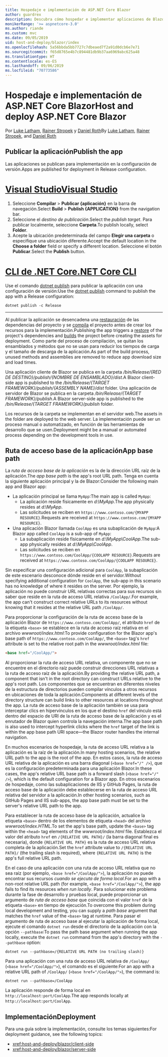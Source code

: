 ```yaml
---
title: Hospedaje e implementación de ASP.NET Core Blazor
author: guardrex
description: Descubra cómo hospedar e implementar aplicaciones de Blazor.
monikerRange: '>= aspnetcore-3.0'
ms.author: riande
ms.custom: mvc
ms.date: 09/05/2019
uid: host-and-deploy/blazor/index
ms.openlocfilehash: 5a56bbda5bb7727c7dbeaed7f2a91d0dcb6e7e71
ms.sourcegitcommit: f65d8765e4b7c894481db9b37aa6969abc625a48
ms.translationtype: HT
ms.contentlocale: es-ES
ms.lasthandoff: 09/06/2019
ms.locfileid: "70773586"
---
```

# <a name="host-and-deploy-aspnet-core-blazor"></a><span data-ttu-id="f68b8-103">Hospedaje e implementación de ASP.NET Core Blazor</span><span class="sxs-lookup"><span data-stu-id="f68b8-103">Host and deploy ASP.NET Core Blazor</span></span>

<span data-ttu-id="f68b8-104">Por [Luke Latham](https://github.com/guardrex), [Rainer Stropek](https://www.timecockpit.com) y [Daniel Roth](https://github.com/danroth27)</span><span class="sxs-lookup"><span data-stu-id="f68b8-104">By [Luke Latham](https://github.com/guardrex), [Rainer Stropek](https://www.timecockpit.com), and [Daniel Roth](https://github.com/danroth27)</span></span>

## <a name="publish-the-app"></a><span data-ttu-id="f68b8-105">Publicar la aplicación</span><span class="sxs-lookup"><span data-stu-id="f68b8-105">Publish the app</span></span>

<span data-ttu-id="f68b8-106">Las aplicaciones se publican para implementación en la configuración de versión.</span><span class="sxs-lookup"><span data-stu-id="f68b8-106">Apps are published for deployment in Release configuration.</span></span>

# <a name="visual-studiotabvisual-studio"></a>[<span data-ttu-id="f68b8-107">Visual Studio</span><span class="sxs-lookup"><span data-stu-id="f68b8-107">Visual Studio</span></span>](#tab/visual-studio)

1. <span data-ttu-id="f68b8-108">Seleccione **Compilar** > **Publicar {aplicación}** en la barra de navegación.</span><span class="sxs-lookup"><span data-stu-id="f68b8-108">Select **Build** > **Publish {APPLICATION}** from the navigation bar.</span></span>
1. <span data-ttu-id="f68b8-109">Seleccione el *destino de publicación*.</span><span class="sxs-lookup"><span data-stu-id="f68b8-109">Select the *publish target*.</span></span> <span data-ttu-id="f68b8-110">Para publicar localmente, seleccione **Carpeta**.</span><span class="sxs-lookup"><span data-stu-id="f68b8-110">To publish locally, select **Folder**.</span></span>
1. <span data-ttu-id="f68b8-111">Acepte la ubicación predeterminada del campo **Elegir una carpeta** o especifique una ubicación diferente.</span><span class="sxs-lookup"><span data-stu-id="f68b8-111">Accept the default location in the **Choose a folder** field or specify a different location.</span></span> <span data-ttu-id="f68b8-112">Seleccione el botón **Publicar**.</span><span class="sxs-lookup"><span data-stu-id="f68b8-112">Select the **Publish** button.</span></span>

# <a name="net-core-clitabnetcore-cli"></a>[<span data-ttu-id="f68b8-113">CLI de .NET Core</span><span class="sxs-lookup"><span data-stu-id="f68b8-113">.NET Core CLI</span></span>](#tab/netcore-cli)

<span data-ttu-id="f68b8-114">Use el comando [dotnet publish](/dotnet/core/tools/dotnet-publish) para publicar la aplicación con una configuración de versión:</span><span class="sxs-lookup"><span data-stu-id="f68b8-114">Use the [dotnet publish](/dotnet/core/tools/dotnet-publish) command to publish the app with a Release configuration:</span></span>

```console
dotnet publish -c Release
```

---

<span data-ttu-id="f68b8-115">Al publicar la aplicación se desencadena una [restauración](/dotnet/core/tools/dotnet-restore) de las dependencias del proyecto y se [compila](/dotnet/core/tools/dotnet-build) el proyecto antes de crear los recursos para la implementación.</span><span class="sxs-lookup"><span data-stu-id="f68b8-115">Publishing the app triggers a [restore](/dotnet/core/tools/dotnet-restore) of the project's dependencies and [builds](/dotnet/core/tools/dotnet-build) the project before creating the assets for deployment.</span></span> <span data-ttu-id="f68b8-116">Como parte del proceso de compilación, se quitan los ensamblados y métodos que no se usan para reducir los tiempos de carga y el tamaño de descarga de la aplicación.</span><span class="sxs-lookup"><span data-stu-id="f68b8-116">As part of the build process, unused methods and assemblies are removed to reduce app download size and load times.</span></span>

<span data-ttu-id="f68b8-117">Una aplicación cliente de Blazor se publica en la carpeta */bin/Release/{RED DE DESTINO}/publish/{NOMBRE DE ENSAMBLADO}/dist*.</span><span class="sxs-lookup"><span data-stu-id="f68b8-117">A Blazor client-side app is published to the */bin/Release/{TARGET FRAMEWORK}/publish/{ASSEMBLY NAME}/dist* folder.</span></span> <span data-ttu-id="f68b8-118">Una aplicación de servidor de Blazor se publica en la carpeta */bin/Release/{TARGET FRAMEWORK}/publish*.</span><span class="sxs-lookup"><span data-stu-id="f68b8-118">A Blazor server-side app is published to the */bin/Release/{TARGET FRAMEWORK}/publish* folder.</span></span>

<span data-ttu-id="f68b8-119">Los recursos de la carpeta se implementan en el servidor web.</span><span class="sxs-lookup"><span data-stu-id="f68b8-119">The assets in the folder are deployed to the web server.</span></span> <span data-ttu-id="f68b8-120">La implementación puede ser un proceso manual o automatizado, en función de las herramientas de desarrollo que se usen.</span><span class="sxs-lookup"><span data-stu-id="f68b8-120">Deployment might be a manual or automated process depending on the development tools in use.</span></span>

## <a name="app-base-path"></a><span data-ttu-id="f68b8-121">Ruta de acceso base de la aplicación</span><span class="sxs-lookup"><span data-stu-id="f68b8-121">App base path</span></span>

<span data-ttu-id="f68b8-122">La *ruta de acceso base de la aplicación* es la de la dirección URL raíz de la aplicación.</span><span class="sxs-lookup"><span data-stu-id="f68b8-122">The *app base path* is the app's root URL path.</span></span> <span data-ttu-id="f68b8-123">Tenga en cuenta la siguiente aplicación principal y la de Blazor:</span><span class="sxs-lookup"><span data-stu-id="f68b8-123">Consider the following main app and Blazor app:</span></span>

* <span data-ttu-id="f68b8-124">La aplicación principal se llama `MyApp`:</span><span class="sxs-lookup"><span data-stu-id="f68b8-124">The main app is called `MyApp`:</span></span>
  * <span data-ttu-id="f68b8-125">La aplicación reside físicamente en *d:\\MyApp*.</span><span class="sxs-lookup"><span data-stu-id="f68b8-125">The app physically resides at *d:\\MyApp*.</span></span>
  * <span data-ttu-id="f68b8-126">Las solicitudes se reciben en `https://www.contoso.com/{MYAPP RESOURCE}`.</span><span class="sxs-lookup"><span data-stu-id="f68b8-126">Requests are received at `https://www.contoso.com/{MYAPP RESOURCE}`.</span></span>
* <span data-ttu-id="f68b8-127">Una aplicación Blazor llamada `CoolApp` es una subaplicación de `MyApp`:</span><span class="sxs-lookup"><span data-stu-id="f68b8-127">A Blazor app called `CoolApp` is a sub-app of `MyApp`:</span></span>
  * <span data-ttu-id="f68b8-128">La subaplicación reside físicamente en *d:\\MyApp\\CoolApp*.</span><span class="sxs-lookup"><span data-stu-id="f68b8-128">The sub-app physically resides at *d:\\MyApp\\CoolApp*.</span></span>
  * <span data-ttu-id="f68b8-129">Las solicitudes se reciben en `https://www.contoso.com/CoolApp/{COOLAPP RESOURCE}`.</span><span class="sxs-lookup"><span data-stu-id="f68b8-129">Requests are received at `https://www.contoso.com/CoolApp/{COOLAPP RESOURCE}`.</span></span>

<span data-ttu-id="f68b8-130">Sin especificar una configuración adicional para `CoolApp`, la subaplicación de este escenario desconoce dónde reside en el servidor.</span><span class="sxs-lookup"><span data-stu-id="f68b8-130">Without specifying additional configuration for `CoolApp`, the sub-app in this scenario has no knowledge of where it resides on the server.</span></span> <span data-ttu-id="f68b8-131">Por ejemplo, la aplicación no puede construir URL relativas correctas para sus recursos sin saber que reside en la ruta de acceso URL relativa `/CoolApp/`.</span><span class="sxs-lookup"><span data-stu-id="f68b8-131">For example, the app can't construct correct relative URLs to its resources without knowing that it resides at the relative URL path `/CoolApp/`.</span></span>

<span data-ttu-id="f68b8-132">Para proporcionar la configuración de la ruta de acceso base de la aplicación Blazor de `https://www.contoso.com/CoolApp/`, el atributo `href` de la etiqueta `<base>` se establece en la ruta de acceso raíz relativa en el archivo *wwwroot/index.html*:</span><span class="sxs-lookup"><span data-stu-id="f68b8-132">To provide configuration for the Blazor app's base path of `https://www.contoso.com/CoolApp/`, the `<base>` tag's `href` attribute is set to the relative root path in the *wwwroot/index.html* file:</span></span>

```html
<base href="/CoolApp/">
```

<span data-ttu-id="f68b8-133">Al proporcionar la ruta de acceso URL relativa, un componente que no se encuentre en el directorio raíz puede construir direcciones URL relativas a la ruta de acceso raíz de la aplicación.</span><span class="sxs-lookup"><span data-stu-id="f68b8-133">By providing the relative URL path, a component that isn't in the root directory can construct URLs relative to the app's root path.</span></span> <span data-ttu-id="f68b8-134">Los componentes que se encuentran en diferentes niveles de la estructura de directorios pueden compilar vínculos a otros recursos en ubicaciones de toda la aplicación.</span><span class="sxs-lookup"><span data-stu-id="f68b8-134">Components at different levels of the directory structure can build links to other resources at locations throughout the app.</span></span> <span data-ttu-id="f68b8-135">La ruta de acceso base de la aplicación también se usa para interceptar clics en hipervínculos en los que el destino `href` del vínculo está dentro del espacio de URI de la ruta de acceso base de la aplicación y es el enrutador de Blazor quien controla la navegación interna.</span><span class="sxs-lookup"><span data-stu-id="f68b8-135">The app base path is also used to intercept hyperlink clicks where the `href` target of the link is within the app base path URI space&mdash;the Blazor router handles the internal navigation.</span></span>

<span data-ttu-id="f68b8-136">En muchos escenarios de hospedaje, la ruta de acceso URL relativa a la aplicación es la raíz de la aplicación.</span><span class="sxs-lookup"><span data-stu-id="f68b8-136">In many hosting scenarios, the relative URL path to the app is the root of the app.</span></span> <span data-ttu-id="f68b8-137">En estos casos, la ruta de acceso URL relativa de la aplicación es una barra diagonal (`<base href="/" />`), que es la configuración predeterminada para una aplicación Blazor.</span><span class="sxs-lookup"><span data-stu-id="f68b8-137">In these cases, the app's relative URL base path is a forward slash (`<base href="/" />`), which is the default configuration for a Blazor app.</span></span> <span data-ttu-id="f68b8-138">En otros escenarios de hospedaje, como las subaplicaciones de IIS y GitHub Pages, la ruta de acceso base de la aplicación debe establecerse en la ruta de acceso URL relativa del servidor a la aplicación.</span><span class="sxs-lookup"><span data-stu-id="f68b8-138">In other hosting scenarios, such as GitHub Pages and IIS sub-apps, the app base path must be set to the server's relative URL path to the app.</span></span>

<span data-ttu-id="f68b8-139">Para establecer la ruta de acceso base de la aplicación, actualice la etiqueta `<base>` dentro de los elementos de etiqueta `<head>` del archivo *wwwroot/index.HTML*.</span><span class="sxs-lookup"><span data-stu-id="f68b8-139">To set the app's base path, update the `<base>` tag within the `<head>` tag elements of the *wwwroot/index.html* file.</span></span> <span data-ttu-id="f68b8-140">Establezca el valor del atributo `href` en `/{RELATIVE URL PATH}/` (la barra diagonal final es necesaria), donde `{RELATIVE URL PATH}` es la ruta de acceso URL relativa completa de la aplicación.</span><span class="sxs-lookup"><span data-stu-id="f68b8-140">Set the `href` attribute value to `/{RELATIVE URL PATH}/` (the trailing slash is required), where `{RELATIVE URL PATH}` is the app's full relative URL path.</span></span>

<span data-ttu-id="f68b8-141">En el caso de una aplicación con una ruta de acceso URL relativa que no sea raíz (por ejemplo, `<base href="/CoolApp/">`), la aplicación no puede encontrar sus recursos *cuando se ejecuta de forma local*.</span><span class="sxs-lookup"><span data-stu-id="f68b8-141">For an app with a non-root relative URL path (for example, `<base href="/CoolApp/">`), the app fails to find its resources *when run locally*.</span></span> <span data-ttu-id="f68b8-142">Para solucionar este problema durante la fase de desarrollo y pruebas local, puede proporcionar un argumento de *ruta de acceso base* que coincida con el valor `href` de la etiqueta `<base>` en tiempo de ejecución.</span><span class="sxs-lookup"><span data-stu-id="f68b8-142">To overcome this problem during local development and testing, you can supply a *path base* argument that matches the `href` value of the `<base>` tag at runtime.</span></span> <span data-ttu-id="f68b8-143">Para pasar el argumento de ruta de acceso base al ejecutar la aplicación de forma local, ejecute el comando `dotnet run` desde el directorio de la aplicación con la opción `--pathbase`:</span><span class="sxs-lookup"><span data-stu-id="f68b8-143">To pass the path base argument when running the app locally, execute the `dotnet run` command from the app's directory with the `--pathbase` option:</span></span>

```console
dotnet run --pathbase=/{RELATIVE URL PATH (no trailing slash)}
```

<span data-ttu-id="f68b8-144">Para una aplicación con una ruta de acceso URL relativa de `/CoolApp/` (`<base href="/CoolApp/">`), el comando es el siguiente:</span><span class="sxs-lookup"><span data-stu-id="f68b8-144">For an app with a relative URL path of `/CoolApp/` (`<base href="/CoolApp/">`), the command is:</span></span>

```console
dotnet run --pathbase=/CoolApp
```

<span data-ttu-id="f68b8-145">La aplicación responde de forma local en `http://localhost:port/CoolApp`.</span><span class="sxs-lookup"><span data-stu-id="f68b8-145">The app responds locally at `http://localhost:port/CoolApp`.</span></span>

## <a name="deployment"></a><span data-ttu-id="f68b8-146">Implementación</span><span class="sxs-lookup"><span data-stu-id="f68b8-146">Deployment</span></span>

<span data-ttu-id="f68b8-147">Para una guía sobre la implementación, consulte los temas siguientes:</span><span class="sxs-lookup"><span data-stu-id="f68b8-147">For deployment guidance, see the following topics:</span></span>

* <xref:host-and-deploy/blazor/client-side>
* <xref:host-and-deploy/blazor/server-side>
